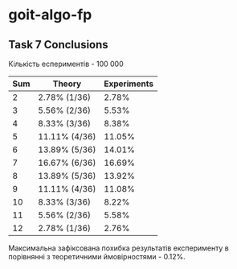 # goit-algo-fp

## Task 7 Conclusions

Кількість еспериментів - 100 000  

|   Sum | Theory        | Experiments
|-------|---------------|---------------|
|     2 | 2.78% (1/36)  | 2.78%         |
|     3 | 5.56% (2/36)  | 5.53%         |
|     4 | 8.33% (3/36)  | 8.38%         |
|     5 | 11.11% (4/36) | 11.05%        |
|     6 | 13.89% (5/36) | 14.01%        |
|     7 | 16.67% (6/36) | 16.69%        |
|     8 | 13.89% (5/36) | 13.92%        |
|     9 | 11.11% (4/36) | 11.08%        |
|    10 | 8.33% (3/36)  | 8.22%         |
|    11 | 5.56% (2/36)  | 5.58%         |
|    12 | 2.78% (1/36)  | 2.76%         |

Максимальна зафіксована похибка результатів експерименту в порівнянні з теоретичними ймовірностями - 0.12%. 